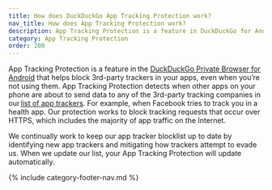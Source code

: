 ```yaml
---
title: How does DuckDuckGo App Tracking Protection work?
nav_title: How does App Tracking Protection work?
description: App Tracking Protection is a feature in DuckDuckGo for Android that helps block 3rd-party trackers in your apps, even when you’re not using them.
category: App Tracking Protection
order: 200
---
```


App Tracking Protection is a feature in the [DuckDuckGo Private Browser for Android](https://play.google.com/store/apps/details?id=com.duckduckgo.mobile.android) that helps block 3rd-party trackers in your apps, even when you’re not using them. App Tracking Protection detects when other apps on your phone are about to send data to any of the 3rd-party tracking companies in our [list of app trackers](https://github.com/duckduckgo/tracker-blocklists/blob/main/app/README.md). For example, when Facebook tries to track you in a health app. Our protection works to block tracking requests that occur over HTTPS, which includes the majority of app traffic on the Internet.

We continually work to keep our app tracker blocklist up to date by identifying new app trackers and mitigating how trackers attempt to evade us. When we update our list, your App Tracking Protection will update automatically.

{% include category-footer-nav.md %}
